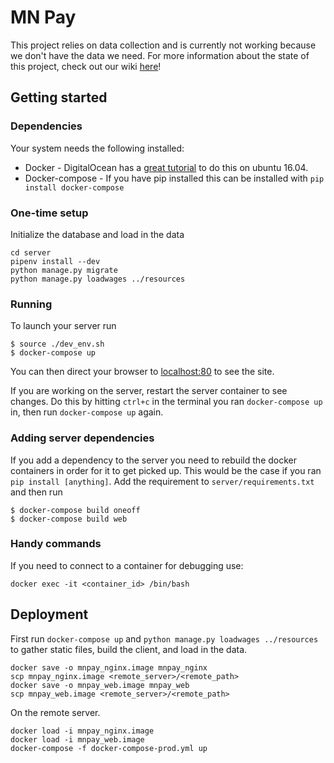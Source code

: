 # MN Pay #
This project relies on data collection and is currently not working because we don't have the data we need.
For more information about the state of this project, check out our wiki [here](https://github.com/OpenTwinCities/mnpay/wiki)!

## Getting started ##
### Dependencies ###
Your system needs the following installed:

- Docker - DigitalOcean has a [great tutorial](https://www.digitalocean.com/community/tutorials/how-to-install-and-use-docker-on-ubuntu-16-04) to do this on ubuntu 16.04.
- Docker-compose - If you have pip installed this can be installed with `pip install docker-compose`

### One-time setup ###

Initialize the database and load in the data
```
cd server
pipenv install --dev
python manage.py migrate
python manage.py loadwages ../resources
```


### Running ###
To launch your server run
```
$ source ./dev_env.sh
$ docker-compose up
```
You can then direct your browser to [localhost:80](http://localhost/) to see the site.

If you are working on the server, restart the server container to see changes.
Do this by hitting `ctrl+c` in the terminal you ran `docker-compose up` in,
then run `docker-compose up` again.

### Adding server dependencies ###
If you add a dependency to the server you need to rebuild the docker containers
in order for it to get picked up. This would be the case if you ran
`pip install [anything]`. Add the requirement to `server/requirements.txt`
and then run
```
$ docker-compose build oneoff
$ docker-compose build web
```

### Handy commands ###
If you need to connect to a container for debugging use:
```
docker exec -it <container_id> /bin/bash
```

## Deployment ##
First run `docker-compose up` and `python manage.py loadwages ../resources` to
gather static files, build the client, and load in the data.

```
docker save -o mnpay_nginx.image mnpay_nginx
scp mnpay_nginx.image <remote_server>/<remote_path>
docker save -o mnpay_web.image mnpay_web
scp mnpay_web.image <remote_server>/<remote_path>
```

On the remote server.

```
docker load -i mnpay_nginx.image
docker load -i mnpay_web.image
docker-compose -f docker-compose-prod.yml up
```
